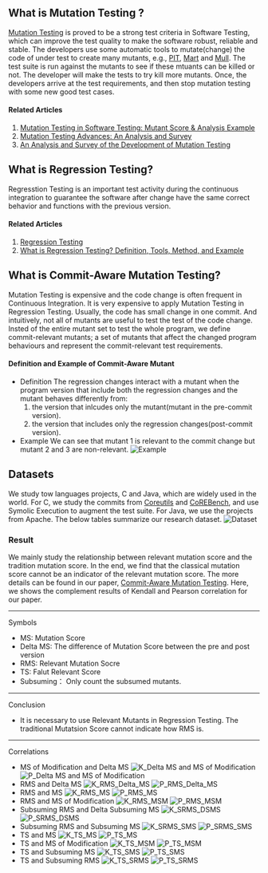 ## What is Mutation Testing ?
[Mutation Testing](https://en.wikipedia.org/wiki/Mutation_testing) is proved to be a strong test criteria in Software Testing, which can improve the test quality to
make the software robust, reliable and stable. The developers use some automatic tools to mutate(change) the code of under test to 
create many mutants, e.g., [PIT](https://pitest.org/), [Mart](https://github.com/thierry-tct/mart) and [Mull](https://github.com/mull-project/mull). The test suite is run against the mutants to see if these mtuants can be killed or not. The developer will
make the tests to try kill more mutants. Once, the developers arrive at the test requirements, and then stop mutation testing with some new
good test cases. 
#### Related Articles 
1. [Mutation Testing in Software Testing: Mutant Score & Analysis Example ](https://www.guru99.com/mutation-testing.html)
2. [Mutation Testing Advances: An Analysis and Survey](https://www.sciencedirect.com/science/article/pii/S0065245818300305)
3. [An Analysis and Survey of the Development of Mutation Testing](https://ieeexplore.ieee.org/abstract/document/5487526)

## What is Regression Testing?
Regresstion Testing is an important test activity during the continuous integration to guarantee the software after change have the same correct behavior and functions with the previous version.
#### Related Articles
1. [Regression Testing](https://en.wikipedia.org/wiki/Regression_testing)
2. [What is Regression Testing? Definition, Tools, Method, and Example](https://www.softwaretestinghelp.com/regression-testing-tools-and-methods/)

## What is Commit-Aware Mutation Testing?
Mutation Testing is expensive and the code change is often frequent in Continuous Integration. It is very expensive to apply
Mutation Testing in Regression Testing. Usually, the code has small change in one commit. And intuitively, not all of mutants are
useful to test the test of the code change. Insted of the entire mutant set to test the whole program,  we define commit-relevant mutants; a set of mutants that affect the changed program behaviours and represent the commit-relevant test requirements. 

#### Definition and Example of Commit-Aware Mutant
- Definition
 The regression changes interact with a mutant when the program version that include both the regression changes and the mutant behaves differently from:
    1.  the version that inlcudes only the mutant(mutant in the pre-commit version).
    2. the version that includes only the regression changes(post-commit version).
- Example
  We can see that mutant 1 is relevant to the commit change but mutant 2 and 3 are non-relevant.
   ![Example](example.png)


## Datasets
We study tow languages projects, C and Java, which are widely used in the world. For C, we study the commits from [Coreutils](https://www.gnu.org/software/coreutils/) and [CoREBench](https://www.comp.nus.edu.sg/~release/corebench/),
 and use Symolic Execution to augment the test suite. For Java, we use the projects from Apache. The below tables summarize our research dataset.
 ![Dataset](dataset.png)

### Result
We mainly study the relationship between relevant mutation score and the tradition mutation score. In the end,
we find that the classical mutation score cannot be an indicator of the relevant mutation score. The more details 
can be found in our paper, [Commit-Aware Mutation Testing](). Here, we shows the complement results of Kendall and Pearson correlation for our paper.

---
Symbols 
- MS: Mutation Score
- Delta MS: The difference of Mutation Score between the pre and post version
- RMS: Relevant Mutation Socre
- TS: Falut Relevant Score
- Subsuming： Only count the subsumed mutants.
---
Conclusion
- It is necessary to use Relevant Mutants in Regression Testing. The traditional Mutatsion Score cannot indicate how
RMS is. 
---
Correlations
- MS of Modification and Delta MS 
  ![K_Delta MS and MS of Modification](graphs/c_programs/kendall_MS_of_Modification_and_Delta_MS.png)
  ![P_Delta MS and MS of Modification](graphs/c_programs/pearson_MS%20of%20Modification%20and%20Delta%20MS.png)
- RMS and Delta MS
  ![K_RMS_Delta_MS](graphs/c_programs/kendall_RMS_and_Delta_MS.png)
  ![P_RMS_Delta_MS](graphs/c_programs/pearson_RMS%20and%20Delta%20MS.png)
- RMS and MS
  ![K_RMS_MS](graphs/c_programs/kendall_RMS_and_MS.png)
  ![P_RMS_MS](graphs/c_programs/pearson_RMS%20and%20MS.png)
- RMS and MS of Modification
  ![K_RMS_MSM](graphs/c_programs/kendall_RMS_and_MS_of_Modifications.png)
  ![P_RMS_MSM](graphs/c_programs/pearson_RMS%20and%20MS%20of%20Modifications.png)
- Subsuming RMS and Delta Subsuming MS
  ![K_SRMS_DSMS](graphs/c_programs/kendall_Subsuming_RMS_and_Delta_Subsuming_MS.png)
  ![P_SRMS_DSMS](graphs/c_programs/pearson_Subsuming%20RMS%20and%20Delta%20Subsuming%20MS.png)
- Subsuming RMS and Subsuming MS
  ![K_SRMS_SMS](graphs/c_programs/kendall_Subsuming_RMS_and_Subsuming_MS.png)
  ![P_SRMS_SMS](graphs/c_programs/pearson_Subsuming%20RMS%20and%20Subsuming%20MS.png)
- TS and MS
  ![K_TS_MS](graphs/c_programs/kendall_TS_and_MS.png)
  ![P_TS_MS](graphs/c_programs/pearson_TS%20and%20MS.png)
- TS and MS of Modification
  ![K_TS_MSM](graphs/c_programs/kendall_TS_and_MS_of_Modifications.png)
  ![P_TS_MSM](graphs/c_programs/pearson_TS%20and%20MS%20of%20Modifications.png)
- TS and Subsuming MS
  ![K_TS_SMS](graphs/c_programs/kendall_TS_and_Subsuming_MS.png)
  ![P_TS_SMS](graphs/c_programs/pearson_TS%20and%20Subsuming%20MS.png)
- TS and Subsuming RMS
  ![K_TS_SRMS](graphs/c_programs/kendall_TS_and_Subsuming_RMS.png)
  ![P_TS_SRMS](graphs/c_programs/pearson_TS%20and%20Subsuming%20RMS.png)

